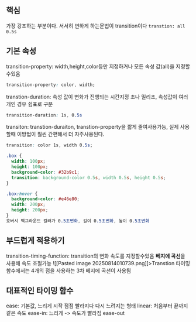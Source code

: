 ## 핵심
가장 강조하는 부분이다.
서서히 변하게 하는문법이 transition이다
`transtion: all 0.5s`

## 기본 속성
transition-property: width,height,color등만 지정하거나 모든 속성 값(all)을 지정할수있음
```CSS
transition-property: color, width;
```
transtion-duration: 속성 값이 변화가 진행되는 시간지정
초나 밀리초, 속성값이 여러개인 경우 쉼표로 구분
```CSS
transition-duration: 1s, 0.5s
```
transiton: transtion-duraiton, transtion-property을 짧게 줄여사용가능, 실제 사용할때 이방법이 훨씬 간편해서 더 자주사용된다.
```CSS
transition: color 1s, width 0.5s;
```

```CSS
.box {
  width: 100px;
  height: 100px;
  background-color: #32b9c1;
  transition: background-color 0.5s, width 0.5s, height 0.5s;
}

.box:hover {
  background-color: #e46e80;
  width: 200px;
  height: 200px;
}
호버시 백그라운드 컬러가 0.5초변화, 길이 0.5초변화, 높이 0.5초변화
```

## 부드럽게 적용하기
transition-timing-function: transition의 변화 속도를 지정할수있음 **베지에 곡선**을 사용해 속도 조절가능
![[Pasted image 20250814010739.png]]>Transtion 타이밍 함수에서는 4개의 점을 사용하는 3차 베지에 곡선이 사용됨

## 대표적인 타이밍 함수
ease: 기본값, 느리게 시작 점점 빨라지다 다시 느려지는 형태
linear: 처음부터 끝까지 같은 속도
ease-in: 느리게 -> 속도가 빨라짐
ease-out